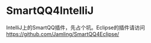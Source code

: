 # SmartQQ4IntelliJ
IntelliJ上的SmartQQ插件，先占个坑。Eclipse的插件请访问 
https://github.com/Jamling/SmartQQ4Eclipse/
